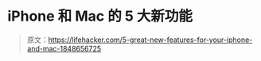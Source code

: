 # iPhone 和 Mac 的 5 大新功能

> 原文：<https://lifehacker.com/5-great-new-features-for-your-iphone-and-mac-1848656725>